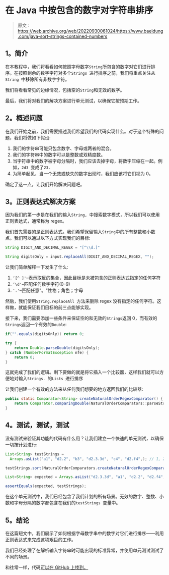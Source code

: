 # 在 Java 中按包含的数字对字符串排序

> 原文：<https://web.archive.org/web/20220930061024/https://www.baeldung.com/java-sort-strings-contained-numbers>

## 1。简介

在本教程中，我们将看看如何按照字母数字`String`所包含的数字对它们进行排序。在按照剩余的数字字符对多个`Strings `进行排序之前，我们将重点关注从`String `中移除所有非数字字符。

我们将看看常见的边缘情况，包括空的`String`和无效的数字。

最后，我们将对我们的解决方案进行单元测试，以确保它按预期工作。

## 2。概述问题

在我们开始之前，我们需要描述我们希望我们的代码实现什么。对于这个特殊的问题，我们将做如下假设:

1.  我们的字符串可能只包含数字、字母或两者的混合。
2.  我们的字符串中的数字可以是整数或双精度数。
3.  当字符串中的数字被字母分隔时，我们应该去掉字母，将数字压缩在一起。例如，`2d3 `变成了`23.`
4.  为简单起见，当一个无效或缺失的数字出现时，我们应该将它们视为 0。

确定了这一点，让我们开始解决问题吧。

## 3。正则表达式解决方案

因为我们的第一步是在我们的输入`String, `中搜索数字模式，所以我们可以使用正则表达式，通常称为 regex。

我们首先需要的是正则表达式。我们希望保留输入`String`中的所有整数和小数点。我们可以通过以下方式实现我们的目标:

```java
String DIGIT_AND_DECIMAL_REGEX = "[^\\d.]"

String digitsOnly = input.replaceAll(DIGIT_AND_DECIMAL_REGEX, "");
```

让我们简单解释一下发生了什么:

1.  `‘[^ ]'`–表示取反的集合，因此目标是未被包含的正则表达式指定的任何字符
2.  `‘\d'`–匹配任何数字字符(0–9)
3.  `‘.'`–匹配任意"。"性格；角色；字母

然后，我们使用`String.replaceAll `方法来删除 regex 没有指定的任何字符。这样做，就能保证我们目标的前三点能够实现。

接下来，我们需要添加一些条件来保证空的和无效的`Strings`返回 0，而有效的`Strings`返回一个有效的`Double`:

```java
if("".equals(digitsOnly)) return 0;

try {
    return Double.parseDouble(digitsOnly);
} catch (NumberFormatException nfe) {
    return 0;
}
```

这就完成了我们的逻辑。剩下要做的就是将它插入一个比较器，这样我们就可以方便地对输入`Strings. `的`Lists `进行排序

让我们创建一个有效的方法来从任何我们想要的地方返回我们的比较器:

```java
public static Comparator<String> createNaturalOrderRegexComparator() {
    return Comparator.comparingDouble(NaturalOrderComparators::parseStringToNumber);
}
```

## 4。测试，测试，测试

没有测试来验证其功能的代码有什么用？让我们建立一个快速的单元测试，以确保一切按计划进行:

```java
List<String> testStrings = 
  Arrays.asList("a1", "d2.2", "b3", "d2.3.3d", "c4", "d2.f4",); // 1, 2.2, 3, 0, 4, 2.4

testStrings.sort(NaturalOrderComparators.createNaturalOrderRegexComparator());

List<String> expected = Arrays.asList("d2.3.3d", "a1", "d2.2", "d2.f4", "b3", "c4");

assertEquals(expected, testStrings);
```

在这个单元测试中，我们已经包含了我们计划的所有场景。无效的数字、整数、小数和字母分隔的数字都包含在我们的`testStrings `变量中。

## 5。结论

在这篇短文中，我们展示了如何根据字母数字串中的数字对它们进行排序——利用正则表达式来完成这项艰巨的工作。

我们已经处理了在解析输入字符串时可能出现的标准异常，并使用单元测试测试了不同的场景。

和往常一样，代码[可以在 GitHub 上找到。](https://web.archive.org/web/20221206190959/https://github.com/eugenp/tutorials/tree/master/algorithms-modules/algorithms-sorting-2)